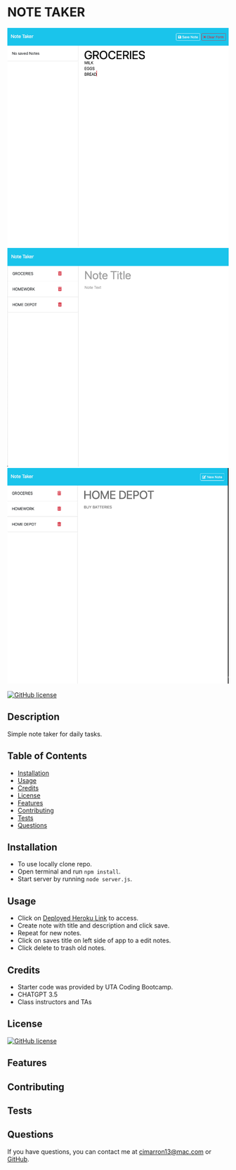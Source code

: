 # NOTE TAKER

![Screenshot](./public/assets/IMAGES/NOTE_1.png)
![Screenshot](./public/assets/IMAGES/NOTE_2.png)
![Screenshot](./public/assets/IMAGES/NOTE_3.png)

[![GitHub license](https://img.shields.io/badge/license-MIT-blue.svg)](https://opensource.org/licenses/MIT)

## Description

Simple note taker for daily tasks.

## Table of Contents

- [Installation](#installation)
- [Usage](#usage)
- [Credits](#credits)
- [License](#license)
- [Features](#features)
- [Contributing](#contibuting)
- [Tests](#tests)
- [Questions](#questions)

## Installation

- To use locally clone repo.
- Open terminal and run `npm install`.
- Start server by running `node server.js`.

## Usage

- Click on <a href="https://morning-sands-26761-fdd1c7542253.herokuapp.com/notes">Deployed Heroku Link</a> to access.
- Create note with title and description and click save.
- Repeat for new notes.
- Click on saves title on left side of app to a edit notes.
- Click delete to trash old notes.

## Credits

- Starter code was provided by UTA Coding Bootcamp.
- CHATGPT 3.5
- Class instructors and TAs

## License

[![GitHub license](https://img.shields.io/badge/license-MIT-blue.svg)](https://opensource.org/licenses/MIT)

## Features

## Contributing

## Tests

## Questions

If you have questions, you can contact me at [cimarron13@mac.com](mailto:cimarron13@mac.com) or <a href="https://github.com/cjenschke">GitHub</a>.
